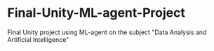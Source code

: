 # Final-Unity-ML-agent-Project
Final Unity project using ML-agent on the subject "Data Analysis and Artificial Intelligence"
